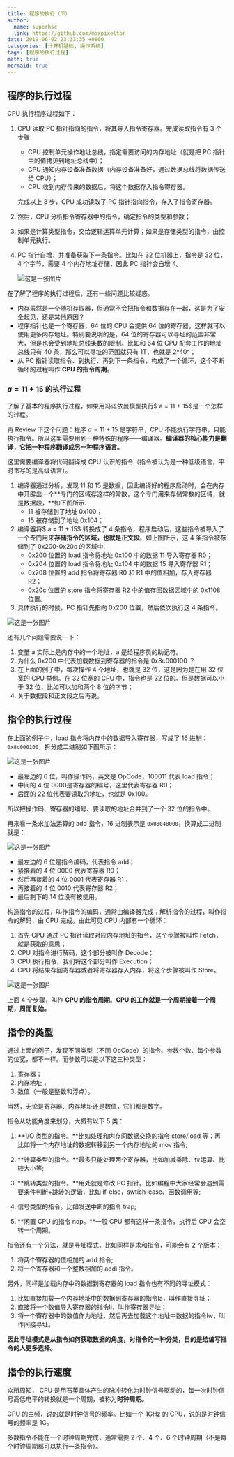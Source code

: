 ```yaml
---
title: 程序的执行（下）
author:
  name: superhsc
  link: https://github.com/maxpixelton
date: 2019-06-02 23:33:35 +0800
categories: [计算机基础, 操作系统]
tags: [程序的执行过程]
math: true
mermaid: true
---
```


## 程序的执行过程

CPU 执行程序过程如下：

1. CPU 读取 PC 指针指向的指令，将其导入指令寄存器。完成读取指令有 3 个步骤

   - CPU 控制单元操作地址总线，指定需要访问的内存地址（就是把 PC 指针中的值拷贝到地址总线中）；
   - CPU 通知内存设备准备数据（内存设备准备好，通过数据总线将数据传送给 CPU）；
   - CPU 收到内存传来的数据后，将这个数据存入指令寄存器。

   完成以上 3 步，CPU 成功读取了 PC 指针指向指令，存入了指令寄存器。

2. 然后，CPU 分析指令寄存器中的指令，确定指令的类型和参数；

3. 如果是计算类型指令，交给逻辑运算单元计算；如果是存储类型的指令，由控制单元执行。

4. PC 指针自增，并准备获取下一条指令。比如在 32 位机器上，指令是 32 位，4 个字节，需要 4 个内存地址存储，因此 PC 指针会自增 4。

   ![这是一张图片](https://maxpixelton.github.io/images/assert/os/0301.png)

在了解了程序的执行过程后，还有一些问题比较疑惑。

- 内存虽然是一个随机存取器，但通常不会把指令和数据存在一起，这是为了安全起见，还是其他原因？
- 程序指针也是一个寄存器，64 位的 CPU 会提供 64 位的寄存器，这样就可以使用更多内存地址。特别要说明的是，64 位的寄存器可以寻址的范围非常大，但是也会受到地址总线条数的限制。比如和 64 位 CPU 配套工作的地址总线只有 40 条，那么可以寻址的范围就只有 1T，也就是 2^40^；
- 从 PC 指针读取指令、到执行、再到下一条指令，构成了一个循环，这个不断循环的过程叫作 **CPU 的指令周期**。

### $a = 11 + 15$ 的执行过程

了解了基本的程序执行过程，如果用冯诺依曼模型执行$ a = 11 + 15$是一个怎样的过程。

再 Review 下这个问题：程序  $a = 11 + 15$ 是字符串，CPU 不能执行字符串，只能执行指令。所以这里需要用到一种特殊的程序——编译器。**编译器的核心能力是翻译，它把一种程序翻译成另一种程序语言。**

这里需要编译器将代码翻译成 CPU 认识的指令（指令被认为是一种低级语言，平时书写的是高级语言）。

1. 编译器通过分析，发现 11 和 15 是数据，因此编译好的程序启动时，会在内存中开辟出一个**专门的区域存这样的常数，这个专门用来存储常数的区域，就是数据段，**如下图所示.
   - 11 被存储到了地址 0x100；
   - 15 被存储到了地址 0x104；
2. 编译器将$ a = 11 + 15$ 转换成了 4 条指令，程序启动后，这些指令被导入了一个专门用来**存储指令的区域，也就是正文段**。如上图所示，这 4 条指令被存储到了 0x200-0x20c 的区域中.
   - 0x200 位置的 load 指令将地址 0x100 中的数据 11 导入寄存器 R0；
   - 0x204 位置的 load 指令将地址 0x104 中的数据 15 导入寄存器 R1；
   - 0x208 位置的 add 指令将寄存器 R0 和 R1 中的值相加，存入寄存器 R2；
   - 0x20c 位置的 store 指令将寄存器 R2 中的值存回数据区域中的 0x1108 位置。
3. 具体执行的时候，PC 指针先指向 0x200 位置，然后依次执行这 4 条指令。

![这是一张图片](https://maxpixelton.github.io/images/assert/os/0302.png)

还有几个问题需要说一下：

1. 变量 a 实际上是内存中的一个地址，a 是给程序员的助记符。
2. 为什么 0x200 中代表加载数据到寄存器的指令是 0x8c000100 ？
3. 在上面的例子中，每次操作 4 个地址，也就是 32 位，这是因为是在用 32 位宽的 CPU 举例。在 32 位宽的 CPU 中，指令也是 32 位的。但是数据可以小于 32 位，比如可以加和两个 8 位的字节；
4. 关于数据段和正文段之后再说。

## 指令的执行过程 

在上面的例子中，load 指令将内存中的数据导入寄存器，写成了 16 进制：`0x8c000100`，拆分成二进制如下图所示：

![这是一张图片](https://maxpixelton.github.io/images/assert/os/0303.png)

- 最左边的 6 位，叫作操作码，英文是 OpCode，100011 代表 load 指令；
- 中间的 4 位 0000是寄存器的编号，这里代表寄存器 R0；
- 后面的 22 位代表要读取的地址，也就是 0x100。

所以把操作码、寄存器的编号、要读取的地址合并到了一个 32 位的指令中。

再来看一条求加法运算的 add 指令，16 进制表示是 `0x08048000`，换算成二进制就是：

![这是一张图片](https://maxpixelton.github.io/images/assert/os/0304.png)

- 最左边的 6 位是指令编码，代表指令 add；
- 紧接着的 4 位 0000 代表寄存器 R0；
- 然后再接着的 4 位 0001 代表寄存器 R1；
- 再接着的 4 位 0010 代表寄存器 R2；
- 最后剩下的 14 位没有被使用。

构造指令的过程，叫作指令的编码，通常由编译器完成；解析指令的过程，叫作指令的解码，由 CPU 完成。由此可见 CPU 内部有一个循环：

1. 首先 CPU 通过 PC 指针读取对应内存地址的指令，这个步骤被叫作 Fetch，就是获取的意思；
2. CPU 对指令进行解码，这个部分被叫作 Decode；
3. CPU 执行指令，我们将这个部分叫作 Execution；
4. CPU 将结果存回寄存器或者将寄存器存入内存，将这个步骤被叫作 Store。

![这是一张图片](https://maxpixelton.github.io/images/assert/os/0305.png)

上面 4 个步骤，叫作 **CPU 的指令周期**。**CPU 的工作就是一个周期接着一个周期，周而复始。**



## 指令的类型

通过上面的例子，发现不同类型（不同 OpCode）的指令、参数个数、每个参数的位宽，都不一样。而参数可以是以下这三种类型：

1. 寄存器；
2. 内存地址；
3. 数值（一般是整数和浮点）。

当然，无论是寄存器、内存地址还是数值，它们都是数字。



指令从功能角度来划分，大概有以下 5 类：

1. **I/O 类型的指令。**比如处理和内存间数据交换的指令 store/load 等；再比如将一个内存地址的数据转移到另一个内存地址的 mov 指令;

2. **计算类型的指令。**最多只能处理两个寄存器，比如加减乘除、位运算、比较大小等;

3. **跳转类型的指令。**用处就是修改 PC 指针。比如编程中大家经常会遇到需要条件判断+跳转的逻辑，比如 if-else，swtich-case、函数调用等;

4. 信号类型的指令。比如发送中断的指令 trap;

5. **闲置 CPU 的指令 nop。**一般 CPU 都有这样一条指令，执行后 CPU 会空转一个周期。

   

指令还有一个分法，就是寻址模式，比如同样是求和指令，可能会有 2 个版本：

1. 将两个寄存器的值相加的 add 指令;
2. 将一个寄存器和一个整数相加的 addi 指令。

另外，同样是加载内存中的数据到寄存器的 load 指令也有不同的寻址模式：

1. 比如直接加载一个内存地址中的数据到寄存器的指令la，叫作直接寻址；
2. 直接将一个数值导入寄存器的指令li，叫作寄存器寻址；
3. 将一个寄存器中的数值作为地址，然后再去加载这个地址中数据的指令lw，叫作间接寻址。

**因此寻址模式是从指令如何获取数据的角度，对指令的一种分类，目的是给编写指令的人更多选择。**



## 指令的执行速度

众所周知， CPU 是用石英晶体产生的脉冲转化为时钟信号驱动的，每一次时钟信号高低电平的转换就是一个周期，被称为**时钟周期。**

CPU 的主频，说的就是时钟信号的频率。比如一个 1GHz 的 CPU，说的是时钟信号的频率是 1G。

多数指令不能在一个时钟周期完成，通常需要 2 个、4 个、6 个时钟周期（不是每个时钟周期都可以执行一条指令）。
